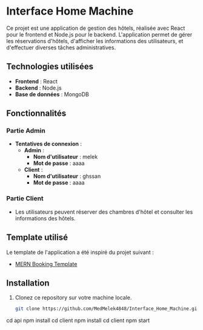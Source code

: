 # Interface Home Machine

Ce projet est une application de gestion des hôtels, réalisée avec React pour le frontend et Node.js pour le backend. L'application permet de gérer les réservations d'hôtels, d'afficher les informations des utilisateurs, et d'effectuer diverses tâches administratives.

## Technologies utilisées

- **Frontend** : React
- **Backend** : Node.js
- **Base de données** : MongoDB

## Fonctionnalités

### Partie Admin

- **Tentatives de connexion** :
  - **Admin** :
    - **Nom d'utilisateur** : melek
    - **Mot de passe** : aaaa
  - **Client** :
    - **Nom d'utilisateur** : ghssan
    - **Mot de passe** : aaaa

### Partie Client

- Les utilisateurs peuvent réserver des chambres d'hôtel et consulter les informations des hôtels.

## Template utilisé

Le template de l'application a été inspiré du projet suivant :
- [MERN Booking Template](https://github.com/safak/youtube2022/tree/mern-booking)

## Installation

1. Clonez ce repository sur votre machine locale.
   ```bash
   git clone https://github.com/MedMelek4848/Interface_Home_Machine.git
cd api
npm install
cd client
npm install
cd client
npm start
